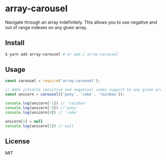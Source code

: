 # array-carousel

Navigate through an array indefinitely. This allows you to use negative and out of range indexes on any given array.

## Install

```bash
$ yarn add array-carousel # or npm i array-carousel
```

## Usage

```js
const carousel = require('array-carousel');

// Adds infinite (positive and negative) index support to any given array
const unicorn = carousel(['pony', 'cake', 'rainbow']);

console.log(unicorn[-1]) // 'rainbow'
console.log(unicorn[-9]) //'pony'
console.log(unicorn[4]) // 'cake'

unicorn[1] = null
console.log(unicorn[1]) // null
```

## License

MIT
